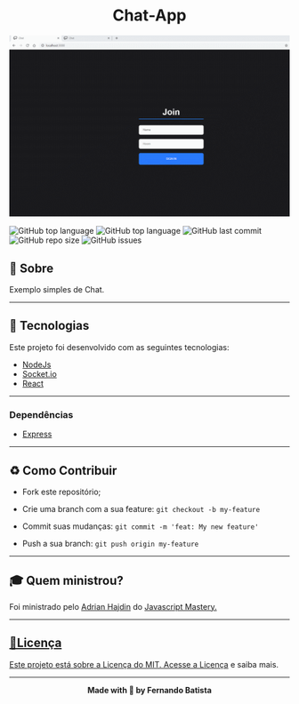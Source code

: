 <h1 align="center">Chat-App</h1>
<p align="center">
<img src="./.github/ChatApp.gif"/>
</p>



![GitHub top language](https://img.shields.io/github/languages/count/Nandosbx/Chat-App) 
![GitHub top language](https://img.shields.io/github/languages/top/Nandosbx/Chat-App) ![GitHub last commit](https://img.shields.io/github/last-commit/Nandosbx/Chat-App) ![GitHub repo size](https://img.shields.io/github/repo-size/Nandosbx/Chat-App) ![GitHub issues](https://img.shields.io/github/issues/Nandosbx/Chat-App)


  

<h2>📖 Sobre</h2>

 Exemplo simples de Chat.

------------

<h2>🚀 Tecnologias</h2>

Este projeto foi desenvolvido com as seguintes tecnologias:
- [NodeJs](https://nodejs.org/en/ "NodeJs")
- [Socket.io](https://socket.io// "Socket.io")
- [React](https://reactjs.org/ "React")



------------


<h3>Dependências</h3>

- [Express](https://expressjs.com/ "Express")

------------


<h2>♻️ Como Contribuir</h2>

- Fork este repositório;

- Crie uma branch com a sua feature: `git checkout -b my-feature`

- Commit suas mudanças: `git commit -m 'feat: My new feature'`

- Push a sua branch: `git push origin my-feature`

------------

<h2>🎓 Quem ministrou?</h2>
Foi ministrado pelo <a href="https://github.com/adrianhajdin">Adrian Hajdin</a> do <a href="https://www.buymeacoffee.com/JSMastery">Javascript Mastery.

------------


<h2>📃Licença</h2>

Este projeto está sobre a Licença do MIT. Acesse a <a href="https://github.com/Nandosbx/Ecoleta/blob/master/LICENSE.md">Licença</a> e saiba mais.

------------


<footer align="center">
 <strong align="center">Made with 💜 by Fernando Batista</strong>
</footer>